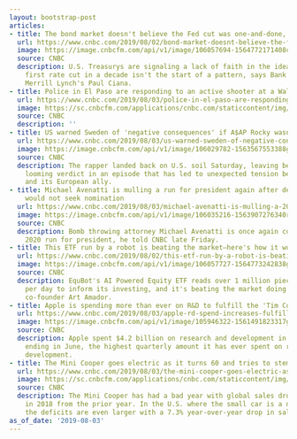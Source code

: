```yaml
---
layout: bootstrap-post
articles:
- title: The bond market doesn't believe the Fed cut was one-and-done, says strategist
  url: https://www.cnbc.com/2019/08/02/bond-market-doesnt-believe-the-fed-cut-was-one-and-done-strategist.html
  image: https://image.cnbcfm.com/api/v1/image/106057694-1564772171408cboe.jpg?v=1564772215
  source: CNBC
  description: U.S. Treasurys are signaling a lack of faith in the idea that the Fed's
    first rate cut in a decade isn't the start of a pattern, says Bank of America
    Merrill Lynch's Paul Ciana.
- title: Police in El Paso are responding to an active shooter at a Walmart
  url: https://www.cnbc.com/2019/08/03/police-in-el-paso-are-responding-to-active-shooter.html
  image: https://sc.cnbcfm.com/applications/cnbc.com/staticcontent/img/cnbc_logo.gif?v=1524171804
  source: CNBC
  description: ''
- title: US warned Sweden of 'negative consequences' if A$AP Rocky wasn't released
  url: https://www.cnbc.com/2019/08/03/us-warned-sweden-of-negative-consequences-over-asap-rocky.html
  image: https://image.cnbcfm.com/api/v1/image/106029782-1563567553388gettyimages-1156217705.jpeg?v=1563567602
  source: CNBC
  description: The rapper landed back on U.S. soil Saturday, leaving behind him the
    looming verdict in an episode that has led to unexpected tension between the U.S.
    and its European ally.
- title: Michael Avenatti is mulling a run for president again after declaring he
    would not seek nomination
  url: https://www.cnbc.com/2019/08/03/michael-avenatti-is-mulling-a-2020-run-for-president-again.html
  image: https://image.cnbcfm.com/api/v1/image/106035216-1563907276340rtx70pxy.jpg?v=1563907374
  source: CNBC
  description: Bomb throwing attorney Michael Avenatti is once again considering a
    2020 run for president, he told CNBC late Friday.
- title: This ETF run by a robot is beating the market—here's how it works
  url: https://www.cnbc.com/2019/08/02/this-etf-run-by-a-robot-is-beating-the-marketheres-how-it-works.html
  image: https://image.cnbcfm.com/api/v1/image/106057727-1564773242838gettyimages-950701190.jpeg?v=1564773266
  source: CNBC
  description: EquBot's AI Powered Equity ETF reads over 1 million pieces of information
    per day to inform its investing, and it's beating the market doing it, says EquBot
    co-founder Art Amador.
- title: Apple is spending more than ever on R&D to fulfill the 'Tim Cook doctrine'
  url: https://www.cnbc.com/2019/08/03/apple-rd-spend-increases-fulfilling-tim-cook-doctrine.html
  image: https://image.cnbcfm.com/api/v1/image/105946322-1561491823317gettyimages-1153474649r.jpg?v=1564508601
  source: CNBC
  description: Apple spent $4.2 billion on research and development in the quarter
    ending in June, the highest quarterly amount it has ever spent on research and
    development.
- title: The Mini Cooper goes electric as it turns 60 and tries to stem falling sales
  url: https://www.cnbc.com/2019/08/03/the-mini-cooper-goes-electric-as-it-turns-60-and-tries-to-stem-falling-sales.html
  image: https://sc.cnbcfm.com/applications/cnbc.com/staticcontent/img/cnbc_logo.gif?v=1524171804
  source: CNBC
  description: The Mini Cooper has had a bad year with global sales dropping 4.2%
    in 2018 from the prior year. In the U.S. where the small car is a niche product,
    the deficits are even larger with a 7.3% year-over-year drop in sales.
as_of_date: '2019-08-03'
---
```


